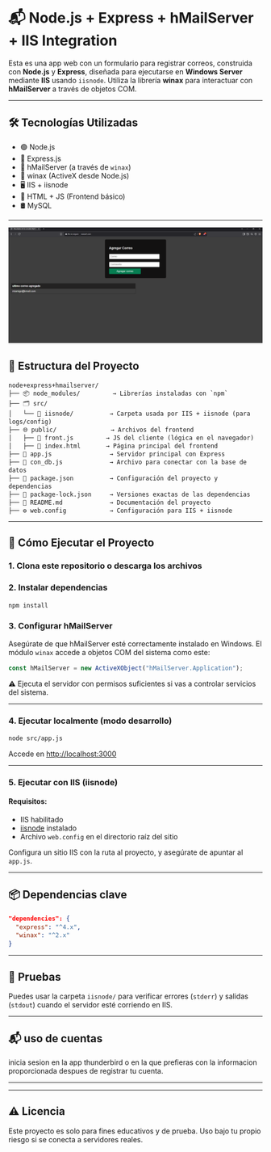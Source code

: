 # 📬 Node.js + Express + hMailServer + IIS Integration

Esta es una app web con un formulario para registrar correos, construida con **Node.js** y **Express**, diseñada para ejecutarse en **Windows Server** mediante **IIS** usando `iisnode`. Utiliza la librería **winax** para interactuar con **hMailServer** a través de objetos COM.

---

## 🛠️ Tecnologías Utilizadas

- 🟢 Node.js
- 🚂 Express.js
- 💾 hMailServer (a través de `winax`)
- 🧠 winax (ActiveX desde Node.js)
- 🖥️ IIS + iisnode
- 🧩 HTML + JS (Frontend básico)
- 🛢 MySQL

---
![Formulario](formulario_web.png)

## 📁 Estructura del Proyecto

```
node+express+hmailserver/
├── 📦 node_modules/         → Librerías instaladas con `npm`
├── 🗂️ src/
│   └── 📁 iisnode/          → Carpeta usada por IIS + iisnode (para logs/config)
├── 🌐 public/               → Archivos del frontend
│   ├── 📜 front.js         → JS del cliente (lógica en el navegador)
│   ├── 🧾 index.html       → Página principal del frontend
├── 🚀 app.js                → Servidor principal con Express
├── 🔌 con_db.js             → Archivo para conectar con la base de datos
├── 📄 package.json          → Configuración del proyecto y dependencias
├── 📄 package-lock.json     → Versiones exactas de las dependencias
├── 📘 README.md             → Documentación del proyecto
├── ⚙️ web.config            → Configuración para IIS + iisnode
```
---

## 🚀 Cómo Ejecutar el Proyecto

### 1. Clona este repositorio o descarga los archivos

### 2. Instalar dependencias

```bash
npm install
```

### 3. Configurar hMailServer

Asegúrate de que hMailServer esté correctamente instalado en Windows. El módulo `winax` accede a objetos COM del sistema como este:

```javascript
const hMailServer = new ActiveXObject("hMailServer.Application");
```

⚠️ Ejecuta el servidor con permisos suficientes si vas a controlar servicios del sistema.

---

### 4. Ejecutar localmente (modo desarrollo)

```bash
node src/app.js
```

Accede en [http://localhost:3000](http://localhost:3000)

---

### 5. Ejecutar con IIS (iisnode)

#### Requisitos:

- IIS habilitado
- [iisnode](https://github.com/Azure/iisnode) instalado
- Archivo `web.config` en el directorio raíz del sitio

Configura un sitio IIS con la ruta al proyecto, y asegúrate de apuntar al `app.js`.

---

## 📦 Dependencias clave

```json
"dependencies": {
  "express": "^4.x",
  "winax": "^2.x"
}
```
---

## 🧪 Pruebas

Puedes usar la carpeta `iisnode/` para verificar errores (`stderr`) y salidas (`stdout`) cuando el servidor esté corriendo en IIS.

---
## 📬 uso de cuentas

inicia sesion en la app thunderbird o en la que prefieras con la informacion proporcionada despues de registrar tu cuenta.

---

---

## ⚠️ Licencia

Este proyecto es solo para fines educativos y de prueba. Uso bajo tu propio riesgo si se conecta a servidores reales.
